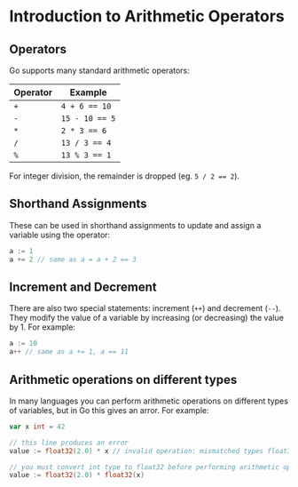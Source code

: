 # Introduction to Arithmetic Operators

## Operators

Go supports many standard arithmetic operators:

| Operator | Example        |
| -------- | -------------- |
| `+`      | `4 + 6 == 10`  |
| `-`      | `15 - 10 == 5` |
| `*`      | `2 * 3 == 6`   |
| `/`      | `13 / 3 == 4`  |
| `%`      | `13 % 3 == 1`  |

For integer division, the remainder is dropped (eg. `5 / 2 == 2`).

## Shorthand Assignments

These can be used in shorthand assignments to update and assign a variable using the operator:

```go
a := 1
a += 2 // same as a = a + 2 == 3
```

## Increment and Decrement

There are also two special statements: increment (`++`) and decrement (`--`).
They modify the value of a variable by increasing (or decreasing) the value by 1.
For example:

```go
a := 10
a++ // same as a += 1, a == 11
```

## Arithmetic operations on different types

In many languages you can perform arithmetic operations on different types of variables, but in Go this gives an arror.
For example:

```go
var x int = 42

// this line produces an error
value := float32(2.0) * x // invalid operation: mismatched types float32 and int

// you must convert int type to float32 before performing arithmetic operation
value := float32(2.0) * float32(x)
```
